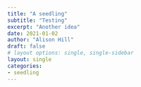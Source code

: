 ```yaml
---
title: "A seedling"
subtitle: "Testing"
excerpt: "Another idea"
date: 2021-01-02
author: "Alison Hill"
draft: false
# layout options: single, single-sidebar
layout: single
categories:
- seedling
---
```


